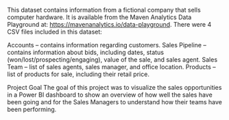 This dataset contains information from a fictional company that sells computer hardware. It is available from the Maven Analytics Data 
Playground at: https://mavenanalytics.io/data-playground. 
There were 4 CSV files included in this dataset:

Accounts – contains information regarding customers.
Sales Pipeline – contains information about bids, including dates, status (won/lost/prospecting/engaging), value of the sale, and sales agent.
Sales Team – list of sales agents, sales manager, and office location.
Products – list of products for sale, including their retail price.

Project Goal
The goal of this project was to visualize the sales opportunities in a Power BI dashboard to show an overview of how well the sales 
have been going and for the Sales Managers to understand how their teams have been performing.
